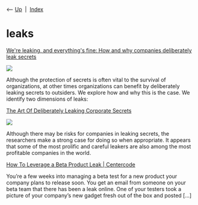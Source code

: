 <div class="nav">

⟵ [Up](index.html)  \|  [Index](index.html)

</div>

# leaks

<div class="cards">

<div class="card">

<div class="card-title">

[We're leaking, and everything's fine: How and why companies
deliberately leak
secrets](https://www.academia.edu/31175987/Were_leaking_and_everythings_fine_How_and_why_companies_deliberately_leak_secrets)

</div>

<div class="card-image">

[![](http://a.academia-assets.com/images/open-graph-icons/fb-paper.gif)](https://www.academia.edu/31175987/Were_leaking_and_everythings_fine_How_and_why_companies_deliberately_leak_secrets)

</div>

Although the protection of secrets is often vital to the survival of
organizations, at other times organizations can benefit by deliberately
leaking secrets to outsiders. We explore how and why this is the case.
We identify two dimensions of leaks:

</div>

<div class="card">

<div class="card-title">

[The Art Of Deliberately Leaking Corporate
Secrets](https://www.huffingtonpost.ca/liisa-atva/corporate-leaks_b_8743858.html)

</div>

<div class="card-image">

[![](https://img.huffingtonpost.com/asset/5cd68a672100003500c5ff3c.jpeg?ops=1200_630)](https://www.huffingtonpost.ca/liisa-atva/corporate-leaks_b_8743858.html)

</div>

Although there may be risks for companies in leaking secrets, the
researchers make a strong case for doing so when appropriate. It appears
that some of the most prolific and careful leakers are also among the
most profitable companies in the world.

</div>

<div class="card">

<div class="card-title">

[How To Leverage a Beta Product Leak \|
Centercode](https://www.centercode.com/blog/how-to-leverage-a-beta-product-leak)

</div>

You’re a few weeks into managing a beta test for a new product your
company plans to release soon. You get an email from someone on your
beta team that there has been a leak online. One of your testers took a
picture of your company’s new gadget fresh out of the box and posted
\[…\]

</div>

</div>
